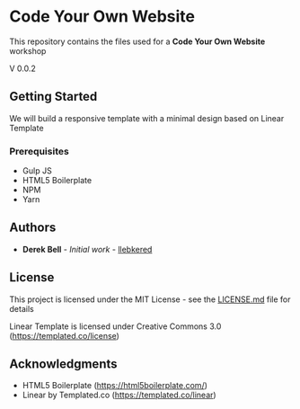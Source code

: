 # Code Your Own Website

This repository contains the files used for a __Code Your Own Website__ workshop

V 0.0.2

## Getting Started

We will build a responsive template with a minimal design based on Linear Template

### Prerequisites

* Gulp JS
* HTML5 Boilerplate
* NPM
* Yarn



## Authors

* **Derek Bell** - *Initial work* - [llebkered](https://github.com/llebkered)


## License

This project is licensed under the MIT License - see the [LICENSE.md](LICENSE.md) file for details

Linear Template is licensed under Creative Commons 3.0 (https://templated.co/license)

## Acknowledgments

* HTML5 Boilerplate (https://html5boilerplate.com/)
* Linear by Templated.co (https://templated.co/linear)

